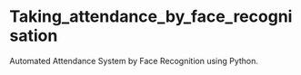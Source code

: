 # Taking_attendance_by_face_recognisation
Automated Attendance System by Face Recognition using Python.
